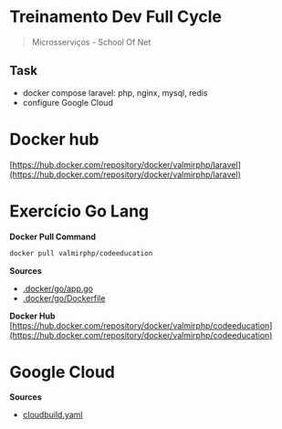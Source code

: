 # Treinamento Dev Full Cycle
> Microsserviços - School Of Net

## Task

- docker compose laravel: php, nginx, mysql, redis
- configure Google Cloud 

# Docker hub

[https://hub.docker.com/repository/docker/valmirphp/laravel](https://hub.docker.com/repository/docker/valmirphp/laravel)


# Exercício Go Lang 

**Docker Pull Command**   
```bash
docker pull valmirphp/codeeducation
``` 

**Sources**   
- [.docker/go/app.go](https://github.com/valmirphp/Treinamento-Microsservicos/blob/master/.docker/go/app.go)   
- [.docker/go/Dockerfile](https://github.com/valmirphp/Treinamento-Microsservicos/blob/master/.docker/go/Dockerfile)  

**Docker Hub**  
[https://hub.docker.com/repository/docker/valmirphp/codeeducation](https://hub.docker.com/repository/docker/valmirphp/codeeducation)

# Google Cloud 

**Sources**   
- [cloudbuild.yaml](https://github.com/valmirphp/Treinamento-Microsservicos/blob/master/cloudbuild.yaml)   
